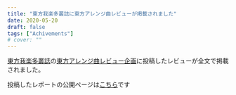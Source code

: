 ```yaml
---
title: "東方我楽多叢誌に東方アレンジ曲レビューが掲載されました"
date: 2020-05-20
draft: false
tags: ["Achivements"]
# cover: ""
---
```


[東方我楽多叢誌](https://touhougarakuta.com/)の[東方アレンジ曲レビュー企画](https://touhougarakuta.com/news/200421a)に投稿したレビューが全文で掲載されました。

投稿したレポートの公開ページは[こちら](https://touhougarakuta.com/music-review/200521a)です

<div class="iframely-embed"><div class="iframely-responsive" style="height: 140px; padding-bottom: 0;"><a href="https://touhougarakuta.com/201225" data-iframely-url="//cdn.iframe.ly/NicAC27?iframe=card-small"></a></div></div>
